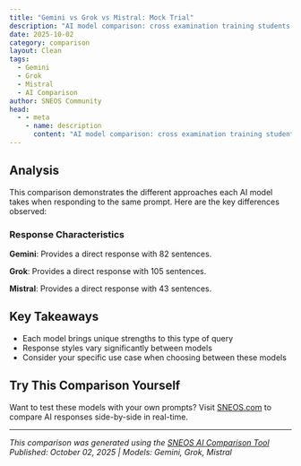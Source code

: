 ```yaml
---
title: "Gemini vs Grok vs Mistral: Mock Trial"
description: "AI model comparison: cross examination training students..."
date: 2025-10-02
category: comparison
layout: Clean
tags:
  - Gemini
  - Grok
  - Mistral
  - AI Comparison
author: SNEOS Community
head:
  - - meta
    - name: description
      content: "AI model comparison: cross examination training students..."
---
```


<ChatComparison
  title="Gemini vs Grok vs Mistral: Mock Trial"
  prompt="cross examination training students"
  :responses='{
    "Gemini": "Cross-examination training for students is a vital part of legal education and mock trial preparation. Here\u0027s a breakdown of key areas covered and training methods:\n\n**I. Fundamental Principles \u0026 Goals**\n\n*   **Purpose of Cross-Examination:**\n    *   **Discredit the Witness:**  Demonstrate the witness is untruthful, biased, has poor memory, or limited perception.\n    *   **Elicit Favorable Facts:** Extract information from the witness that supports your case or damages the opposing side.\n    *   **Lay the Foundation for Impeachment:** Set up the witness to be contradicted later with prior statements or other evidence.\n    *   **Explore Inconsistencies:** Highlight discrepancies between the witness\u0027s testimony and other evidence or prior statements.\n    *   **Control the Witness:** Maintain control over the witness\u0027s responses and prevent them from elaborating beyond the scope of your questions.\n\n*   **Key Skills:**\n    *   **Preparation:** Thoroughly understanding the facts of the case, the witness\u0027s background, and their potential testimony.\n    *   **Question Formulation:** Crafting clear, concise, and leading questions.\n    *   **Active Listening:** Paying close attention to the witness\u0027s answers to identify inconsistencies or areas for further exploration.\n    *   **Improvisation:** Adapting to unexpected answers and changing your strategy on the fly.\n    *   **Control:** Maintaining composure and directing the flow of the examination.\n    *   **Observation:** Reading the witness\u0027s body language and nonverbal cues.\n    *   **Strategic Thinking:**  Understanding the overall strategy of your case and how the cross-examination contributes to it.\n\n**II. Questioning Techniques**\n\n*   **Leading Questions:**\n    *   Questions that suggest the answer.  Essential for cross-examination.\n    *   Examples:\n        *   \u0022You saw the defendant at the scene, *didn\u0027t you*?\u0022\n        *   \u0022It was raining heavily that night, *wasn\u0027t it*?\u0022\n    *   Purpose: To control the witness and elicit specific information.\n*   **Closed-Ended Questions:**\n    *   Questions that can be answered with a \u0022yes\u0022 or \u0022no.\u0022\n    *   Purpose: To limit the witness\u0027s ability to elaborate and prevent them from volunteering information.\n*   **Open-Ended Questions (Used Strategically):**\n    *   Questions that encourage the witness to provide a narrative response.\n    *   Use sparingly on cross-examination; primarily when you know the answer will be beneficial or to lay a trap.\n    *   Example: \u0022What did you see next?\u0022 (Only if you are confident in the answer)\n*   **Impeachment Techniques:**\n    *   **Prior Inconsistent Statement:** Showing the witness previously said something different.\n        *   *Foundation:* You MUST lay a proper foundation before impeaching:\n            1.  Commit the witness to the statement\n            2.  Credit the prior statement: \u0022Do you recall giving a statement to the police on...?\u0022\n            3.  Disclose the contents of the prior statement: read relevant part to the witness.\n            4.  Impeach\n    *   **Bias:** Demonstrating the witness has a reason to lie or favor one side.\n    *   **Sensory Defect:** Showing the witness\u0027s ability to perceive events was impaired.\n    *   **Reputation for Untruthfulness:** Introducing evidence of the witness\u0027s bad reputation for honesty.\n\n*   **Specific Questioning Strategies:**\n    *   **The \u0022One Fact Per Question\u0022 Rule:** Keep each question focused on a single fact to maintain control.\n    *   **The \u0022Avoid Asking \u0027Why\u0027\u0022 Rule:** \u0022Why\u0022 questions give the witness an opportunity to explain and potentially hurt your case.\n    *   **Use of Prior Testimony (Depositions, Preliminary Hearings):**  Mastering the use of prior testimony to impeach or refresh the witness\u0027s recollection.\n    *   **Echoing:**  Repeating or slightly rephrasing the witness\u0027s previous answer to emphasize a point or expose an inconsistency.\n    *   **Leading to the Inevitable Conclusion:**  Building a sequence of questions that logically leads the witness to a desired conclusion.\n\n**III. Training Methods**\n\n*   **Lectures and Presentations:**  Introducing the principles and techniques of cross-examination.\n*   **Demonstrations:**  Watching experienced attorneys or instructors perform cross-examinations.\n*   **Role-Playing:**  Students practice cross-examining each other in mock trial scenarios.\n    *   Provide detailed fact patterns, witness statements, and potential areas for cross-examination.\n    *   Assign roles of attorneys and witnesses.\n    *   Provide feedback on students\u0027 questioning techniques, control, and overall performance.\n*   **Mock Trials:**  Participating in full mock trials with realistic fact patterns and rules of evidence.\n*   **Videotaping and Review:** Recording student performances and providing feedback on their strengths and weaknesses.\n*   **Critique Sessions:**  Analyzing real-world cross-examinations from trials or hearings.\n*   **Improvisation Exercises:**  Developing the ability to think on their feet and adapt to unexpected situations.\n*   **Guest Speakers:**  Inviting experienced trial attorneys or judges to share their insights and experiences.\n*   **Preparation Drills:**  Focusing on specific aspects of preparation, such as witness analysis, fact investigation, and question drafting.\n*   **Feedback Focus:**\n    *  Content of questions: were they leading? relevant?\n    *  Demeanor:  were they respectful but firm?\n    *  Control:  did they keep the witness on track?\n    *  Clarity: were the questions easily understood?\n    *  Strategy:  did the cross further the case strategy?\n\n**IV. Common Mistakes to Avoid**\n\n*   **Asking Open-Ended Questions When You Don\u0027t Know the Answer:**  Can lead to unexpected and harmful testimony.\n*   **Arguing with the Witness:**  Makes you look aggressive and unprofessional.  Focus on eliciting facts, not debating opinions.\n*   **Asking Questions You Don\u0027t Know the Answer To:**  Always anticipate the possible responses and have a plan for dealing with them.\n*   **Being Unprepared:**  Failing to thoroughly research the facts and the witness\u0027s background.\n*   **Losing Control of the Witness:**  Allowing the witness to ramble or avoid answering the questions.\n*   **Telegraphing Your Intentions:**  Revealing your strategy too early in the examination.\n*   **Over-Cross-Examining:**  Knowing when to stop and avoid belaboring a point.\n*   **Being Unethical:**  Using trickery, misrepresentation, or abusive tactics.\n*   **Ignoring the Jury:**  Remembering that you are ultimately trying to persuade the jury, not just score points against the witness.\n*   **Not Listening:** The most important aspect. You must listen to the answer given and use it to craft your next question.\n\n**V. Ethical Considerations**\n\n*   **Truthfulness:**  Attorneys have a duty to be truthful in their representations to the court and to opposing counsel.\n*   **Fairness:**  Cross-examination should be conducted fairly and without harassment or intimidation.\n*   **Respect for Witnesses:**  Attorneys should treat witnesses with respect, even when they are attempting to discredit them.\n*   **Avoiding Unfair Prejudice:**  Attorneys should avoid asking questions that are designed to unfairly prejudice the jury against the witness.\n\nBy focusing on these principles, techniques, and training methods, students can develop the skills necessary to become effective cross-examiners and advocates. Remember, practice and feedback are essential for mastering this crucial skill.\n",
    "Grok": "Cross-examination training for students, whether in the context of law school, debate clubs, or mock trial programs, is an essential skill-building exercise that sharpens critical thinking, public speaking, and analytical abilities. Cross-examination is the process of questioning a witness or opponent to challenge their credibility, expose inconsistencies, or elicit favorable information. Below is a guide to designing and implementing effective cross-examination training for students:\n\n---\n\n### **1. Understanding the Basics of Cross-Examination**\n**Objective:** Teach students the purpose and structure of cross-examination.\n- **Purpose:** Explain that cross-examination is used to test the reliability of a witness\u2019s testimony, highlight biases, uncover contradictions, or support your case.\n- **Key Principles:**\n  - Ask leading questions (questions that suggest the answer, e.g., \u0022Isn\u2019t it true that...\u0022).\n  - Maintain control of the witness by avoiding open-ended questions.\n  - Focus on key points rather than irrelevant details.\n  - Stay calm and professional, even under pressure.\n- **Context:** Clarify the setting (e.g., courtroom for law students, debate for competitive debaters) and rules (e.g., time limits in mock trials or debate rounds).\n\n**Activity:** Provide students with a short video or transcript of a cross-examination (real or mock) and discuss the techniques used.\n\n---\n\n### **2. Developing Questioning Skills**\n**Objective:** Train students to craft strategic and effective questions.\n- **Types of Questions to Teach:**\n  - **Leading Questions:** Guide the witness to a specific answer (e.g., \u0022You were at the store on Tuesday, correct?\u0022).\n  - **Yes/No Questions:** Limit the witness\u0027s ability to elaborate.\n  - **Impeachment Questions:** Challenge credibility (e.g., \u0022Didn\u2019t you previously say the opposite in your statement?\u0022).\n- **Avoid Pitfalls:**\n  - Asking questions that allow the witness to explain (e.g., \u0022Why did you...\u0022).\n  - Losing focus by asking irrelevant or too many questions.\n- **Listening Skills:** Emphasize the importance of active listening to detect inconsistencies or opportunities to press further.\n\n**Activity:** Provide a mock witness statement. Have students write 5-10 leading questions to challenge the witness\u2019s story. Discuss their questions as a group to refine them.\n\n---\n\n### **3. Practicing Control and Demeanor**\n**Objective:** Teach students to maintain composure and control during cross-examination.\n- **Control the Witness:** Train students to interrupt politely if a witness gives long-winded answers or evades the question (e.g., \u0022Thank you, but please answer yes or no.\u0022).\n- **Stay Professional:** Emphasize the importance of tone, body language, and avoiding aggressive or sarcastic behavior.\n- **Adaptability:** Encourage students to adjust their approach based on the witness\u2019s responses.\n\n**Activity:** Role-play a cross-examination where one student is a cooperative witness and another is evasive. Switch roles to practice handling different types of witnesses.\n\n---\n\n### **4. Building a Strategy**\n**Objective:** Help students understand how to prepare for cross-examination strategically.\n- **Preparation Steps:**\n  - Review all evidence, witness statements, and prior testimony to identify weaknesses or contradictions.\n  - Anticipate the witness\u2019s likely responses and prepare follow-up questions.\n  - Focus on 2-3 key objectives (e.g., discredit a witness, confirm a fact, expose a lie).\n- **Organize Questions:** Teach students to structure their questions logically (e.g., start with easy yes/no questions to build rhythm, then move to harder, more probing questions).\n\n**Activity:** Provide students with a case file or debate resolution. Ask them to outline a cross-examination strategy, identifying their goals and key questions.\n\n---\n\n### **5. Handling Objections and Rules**\n**Objective:** Familiarize students with courtroom or debate rules and how to respond to objections.\n- **Common Objections:**\n  - Irrelevant: Question is not pertinent to the case.\n  - Argumentative: Question is meant to provoke rather than elicit information.\n  - Hearsay: Question asks for information not based on the witness\u2019s direct knowledge.\n- **Response to Objections:** Teach students to rephrase questions or justify their line of questioning when appropriate.\n\n**Activity:** Conduct a mock cross-examination with a third student or instructor acting as a judge. Introduce objections during the questioning to simulate a realistic environment.\n\n---\n\n### **6. Mock Trials and Simulations**\n**Objective:** Provide hands-on practice in a realistic setting.\n- **Set Up Scenarios:**\n  - Create or use pre-existing mock trial cases with witness affidavits and evidence.\n  - Assign roles (attorney, witness, judge) and rotate so all students experience cross-examination.\n- **Feedback:** After each simulation, provide constructive feedback on question phrasing, strategy, demeanor, and handling of objections.\n- **Time Limits:** Enforce realistic time constraints to mimic real courtroom or debate settings.\n\n**Activity:** Organize a full mock trial or debate round where students perform cross-examinations. Record the session (if possible) for review and self-assessment.\n\n---\n\n### **7. Peer and Self-Evaluation**\n**Objective:** Encourage reflective learning and improvement.\n- **Peer Feedback:** After each cross-examination, have peers provide feedback on strengths and areas for improvement.\n- **Self-Reflection:** Ask students to evaluate their own performance, focusing on what went well and what they would change.\n- **Instructor Guidance:** Provide actionable suggestions and highlight examples of effective techniques.\n\n**Activity:** Use a rubric to evaluate cross-examination performance based on clarity of questions, control of witness, strategic focus, and professionalism.\n\n---\n\n### **8. Resources for Cross-Examination Training**\n- **Books and Guides:**\n  - *\u0022Trial Advocacy: Planning, Analysis, and Strategy\u0022* by Marilyn J. Berger (for law students).\n  - *\u0022Winning at Trial\u0022* by D. Shane Read.\n- **Online Resources:**\n  - National Institute for Trial Advocacy (NITA) offers materials and workshops.\n  - YouTube channels with mock trial videos or real courtroom cross-examinations.\n- **Organizations and Competitions:**\n  - Participate in or observe mock trial competitions (e.g., American Mock Trial Association for college students).\n  - Join debate clubs or programs like the National Speech and Debate Association (NSDA).\n\n---\n\n### **Tips for Instructors**\n- **Start Simple:** Begin with basic scenarios and short cross-examinations before moving to complex cases.\n- **Encourage Confidence:** Build students\u2019 confidence by starting with supportive, low-stakes environments.\n- **Diverse Scenarios:** Use varied cases or topics to expose students to different challenges (e.g., hostile witnesses, technical evidence).\n- **Real-World Examples:** Share clips or anecdotes from real trials or debates to show effective (and ineffective) cross-examination techniques.\n\n---\n\nBy combining theory, strategy, and practical exercises, cross-examination training equips students with critical skills that are valuable not only in legal or debate settings but also in everyday problem-solving and communication. Tailor the training to the students\u2019 experience level and goals, whether they are preparing for a career in law, a debate tournament, or simply personal development.",
    "Mistral": "Cross-examination is a crucial skill for law students, especially those interested in litigation and trial advocacy. Here are some steps and tips to help students train effectively for cross-examination:\n\n### 1. **Understand the Basics**\n   - **Purpose**: The primary goal of cross-examination is to challenge the witness\u0027s testimony, expose inconsistencies, and elicit information that supports your case.\n   - **Structure**: Cross-examination typically involves leading questions, which suggest the answer you want the witness to give.\n\n### 2. **Preparation**\n   - **Know the Case**: Thoroughly understand the facts, legal issues, and evidence related to the case.\n   - **Research the Witness**: Gather as much information as possible about the witness, including their background, credibility, and any potential biases.\n   - **Prepare Questions**: Draft a series of leading questions that will guide the witness to the answers you want.\n\n### 3. **Practice Techniques**\n   - **Leading Questions**: Practice asking questions that suggest the answer. For example, \u0022Isn\u0027t it true that you were at the scene of the crime at 8 PM?\u0022\n   - **Impeachment**: Learn how to impeach a witness by showing inconsistencies in their testimony or by using prior statements.\n   - **Control the Witness**: Maintain control over the witness by asking short, direct questions and not allowing them to elaborate.\n\n### 4. **Role-Playing**\n   - **Mock Trials**: Participate in mock trials where you can practice cross-examining witnesses in a simulated courtroom setting.\n   - **Feedback**: Seek feedback from professors, peers, and legal professionals to improve your technique.\n\n### 5. **Observe and Learn**\n   - **Watch Experts**: Observe experienced attorneys conducting cross-examinations in real court cases or through recorded trials.\n   - **Analyze Techniques**: Pay attention to the strategies and techniques used by successful trial lawyers.\n\n### 6. **Develop Confidence**\n   - **Practice Regularly**: The more you practice, the more comfortable you will become with the process.\n   - **Stay Calm**: Learn to stay calm and composed under pressure, as cross-examination can be intense.\n\n### 7. **Ethical Considerations**\n   - **Respect the Witness**: Always treat the witness with respect, even if you are challenging their testimony.\n   - **Avoid Harassment**: Do not engage in harassing or intimidating behavior; focus on the facts and the evidence.\n\n### 8. **Use Technology**\n   - **Video Recordings**: Record your practice sessions and review them to identify areas for improvement.\n   - **Online Resources**: Utilize online resources, tutorials, and webinars to enhance your understanding and skills.\n\n### 9. **Join Advocacy Groups**\n   - **Moot Court**: Participate in moot court competitions to gain practical experience.\n   - **Trial Advocacy Clubs**: Join trial advocacy clubs or organizations that focus on developing litigation skills.\n\n### 10. **Continuous Learning**\n   - **Read Books**: Read books and articles on cross-examination techniques and strategies.\n   - **Attend Workshops**: Participate in workshops and seminars focused on trial advocacy and cross-examination.\n\n### Sample Questions for Practice\n1. **Establishing Facts**: \u0022Isn\u0027t it true that you were at the scene of the crime at 8 PM?\u0022\n2. **Challenging Credibility**: \u0022Didn\u0027t you previously testify that you saw the defendant at 9 PM, not 8 PM?\u0022\n3. **Exposing Bias**: \u0022Isn\u0027t it true that you have a personal relationship with the plaintiff?\u0022\n4. **Clarifying Details**: \u0022Can you confirm that you did not see anyone else at the scene?\u0022\n\nBy following these steps and tips, law students can develop the skills necessary to conduct effective cross-examinations and become confident trial advocates."
  }'
  published-date="03:02"
/>

## Analysis

This comparison demonstrates the different approaches each AI model takes when responding to the same prompt. Here are the key differences observed:

### Response Characteristics

**Gemini**: Provides a direct response with 82 sentences. 

**Grok**: Provides a direct response with 105 sentences. 

**Mistral**: Provides a direct response with 43 sentences. 

## Key Takeaways

- Each model brings unique strengths to this type of query
- Response styles vary significantly between models
- Consider your specific use case when choosing between these models

## Try This Comparison Yourself

Want to test these models with your own prompts? Visit [SNEOS.com](https://sneos.com) to compare AI responses side-by-side in real-time.

---

*This comparison was generated using the [SNEOS AI Comparison Tool](https://sneos.com)*
*Published: October 02, 2025 | Models: Gemini, Grok, Mistral*
